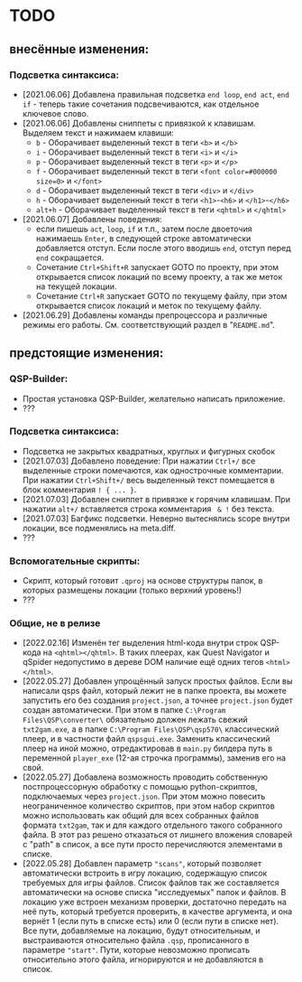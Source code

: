# TODO

## внесённые изменения:

### Подсветка синтаксиса:
* [2021.06.06] Добавлена правильная подсветка `end loop`, `end act`, `end if` - теперь такие сочетания подсвечиваются, как отдельное ключевое слово.
* [2021.06.06] Добавлены сниппеты с привязкой к клавишам. Выделяем текст и нажимаем клавиши:
	* `b` - Оборачивает выделенный текст в теги `<b>` и `</b>`
	* `i` - Оборачивает выделенный текст в теги `<i>` и `</i>`
	* `p` - Оборачивает выделенный текст в теги `<p>` и `</p>`
	* `f` - Оборачивает выделенный текст в теги `<font color=#000000 size=0>` и `</font>`
	* `d` - Оборачивает выделенный текст в теги `<div>` и `</div>`
	* `h` - Оборачивает выделенный текст в теги `<h1>`-`<h6>` и `</h1>`-`</h6>`
	* `alt+h` - Оборачивает выделенный текст в теги `<qhtml>` и `</qhtml>`
* [2021.06.07] Добавлены поведения:
	* если пишешь `act`, `loop`, `if` и т.п., затем после двоеточия нажимаешь `Enter`, в следующей строке автоматически добавляется отступ. Если после этого вводишь `end`, отступ перед `end` сокращается.
	* Сочетание `Ctrl+Shift+R` запускает GOTO по проекту, при этом открывается список локаций по всему проекту, а так же меток на текущей локации.
	* Сочетание `Ctrl+R` запускает GOTO по текущему файлу, при этом открывается список локаций и меток по текущему файлу.
* [2021.06.29] Добавлены команды препроцессора и различные режимы его работы. См. соответствующий раздел в "`README.md`".

## предстоящие изменения:

### QSP-Builder:

* Простая установка QSP-Builder, желательно написать приложение.
* ???

### Подсветка синтаксиса:
* Подсветка не закрытых квадратных, круглых и фигурных скобок
* [2021.07.03] Добавлено поведение: При нажатии `Ctrl+/` все выделенные строки помечаются, как однострочные комментарии. При нажатии `Ctrl+Shift+/` весь выделенный текст помещается в блок комментария `! { ... }`.
* [2021.07.03] Добавлен сниппет в привязке к горячим клавишам. При нажатии `alt+/` вставляется строка комментария `	& !` без текста.
* [2021.07.03] Багфикс подсветки. Неверно вытеснялись scope внутри локации, все подменялись на meta.diff.
* ???

### Вспомогательные скрипты:
* Скрипт, который готовит `.qproj` на основе структуры папок, в которых размещены локации (только верхний уровень!)
* ???

### Общие, не в релизе
* [2022.02.16] Изменён тег выделения html-кода внутри строк QSP-кода на `<qhtml></qhtml>`. В таких плеерах, как Quest Navigator и qSpider недопустимо в дереве DOM наличие ещё одних тегов `<html></html>`.
* [2022.05.27] Добавлен упрощённый запуск простых файлов. Если вы написали qsps файл, который лежит не в папке проекта, вы можете запустить его без создания `project.json`, а точнее `project.json` будет создан автоматически. При этом в папке `C:\Program Files\QSP\converter\` обязательно должен лежать свежий `txt2gam.exe`, а в папке `C:\Program Files\QSP\qsp570\` классический плеер, и в частности файл `qspsgui.exe`. Заменить классический плеер на иной можно, отредактировав в `main.py` билдера путь в переменной `player_exe` (12-ая строчка программы), заменив его на свой.
* [2022.05.27] Добавлена возможность проводить собственную постпроцессорную обработку с помощью python-скриптов, подключаемых через `project.json`. При этом можно повесить неограниченное количество скриптов, при этом набор скриптов можно использовать как общий для всех собранных файлов формата `txt2gam`, так и для каждого отдельного такого собранного файла. В этот раз решено отказаться от лишнего вложения словарей с "path" в список, а все пути просто перечисляются элементами в списке.
* [2022.05.28] Добавлен параметр `"scans"`, который позволяет автоматически встроить в игру локацию, содержащую список требуемых для игры файлов. Список файлов так же составляется автоматически на основе списка "исследуемых" папок и файлов. В локацию уже встроен механизм проверки, достаточно передать на неё путь, который требуется проверить, в качестве аргумента, и она вернёт 1 (если путь в списке есть) или 0 (если пути в списке нет). Все пути, добавляемые на локацию, будут относительным, и выстраиваются относительно файла `.qsp`, прописанного в параметре `"start"`. Пути, которые невозможно прописать относительно этого файла, игнорируются и не добавляются в список.

